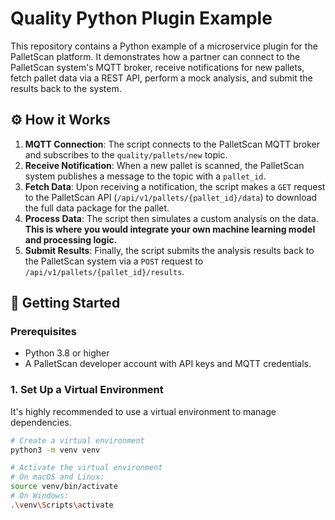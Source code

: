 # Quality Python Plugin Example

This repository contains a Python example of a microservice plugin for the PalletScan platform. It demonstrates how a partner can connect to the PalletScan system's MQTT broker, receive notifications for new pallets, fetch pallet data via a REST API, perform a mock analysis, and submit the results back to the system.

## ⚙️ How it Works

1.  **MQTT Connection**: The script connects to the PalletScan MQTT broker and subscribes to the `quality/pallets/new` topic.
2.  **Receive Notification**: When a new pallet is scanned, the PalletScan system publishes a message to the topic with a `pallet_id`.
3.  **Fetch Data**: Upon receiving a notification, the script makes a `GET` request to the PalletScan API (`/api/v1/pallets/{pallet_id}/data`) to download the full data package for the pallet.
4.  **Process Data**: The script then simulates a custom analysis on the data. **This is where you would integrate your own machine learning model and processing logic.**
5.  **Submit Results**: Finally, the script submits the analysis results back to the PalletScan system via a `POST` request to `/api/v1/pallets/{pallet_id}/results`.

## 🚀 Getting Started

### Prerequisites

* Python 3.8 or higher
* A PalletScan developer account with API keys and MQTT credentials.

### 1. Set Up a Virtual Environment

It's highly recommended to use a virtual environment to manage dependencies.

```bash
# Create a virtual environment
python3 -m venv venv

# Activate the virtual environment
# On macOS and Linux:
source venv/bin/activate
# On Windows:
.\venv\Scripts\activate
